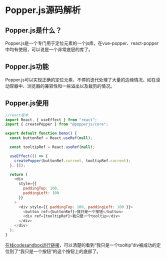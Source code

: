 # Popper.js源码解析

## Popper.js是什么？

Popper.js是一个专门用于定位元素的一个js库，在vue-popper、react-popper中均有使用，可以说是一个非常底层的库了。

## Popper.js功能

Popper.js可以实现正确的定位元素，不停的迭代处理了大量的边缘情况，如在滚动容器中、浏览器的兼容性和一些溢出以及裁剪的情况。

## Popper.js使用

```js
//react版本
import React, { useEffect } from "react";
import { createPopper } from "@popperjs/core";

export default function Demo() {
  const buttonRef = React.useRef(null);

  const tooltipRef = React.useRef(null);

  useEffect(() => {
    createPopper(buttonRef.current, tooltipRef.current);
  }, []);

  return (
    <div
      style={{
        paddingTop: 100,
        paddingLeft: 100
      }}
    >
      <div style={{ paddingTop: 100, paddingLeft: 100 }}>
        <button ref={buttonRef}>我只是一个按钮</button>
        <div ref={tooltipRef}>我只是一个tooltip</div>
      </div>
    </div>
  );
} 
```

[在线codesandbox运行链接](https://codesandbox.io/s/interesting-morning-xrzlhs?file=/src/App.js:0-581)，可以清楚的看到“我只是一个tooltip”div被成功的定位到了“我只是一个按钮”的这个按钮上的底部了。

